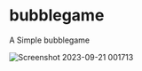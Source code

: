 # bubblegame
A  Simple bubblegame 



![Screenshot 2023-09-21 001713](https://github.com/sudo-rishabh/bubblegame/assets/128289643/36605621-1767-449f-a218-2dff0b6291fa)
